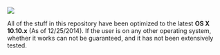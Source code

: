 ![](http://cl.ly/image/0k1V1s1d0e3k/OSX_logo.png)

All of the stuff in this repository have been optimized to the latest **OS X 10.10.x** (As of 12/25/2014). If the user is on any other operating system, whether it works can not be guaranteed, and it has not been extensively tested.
